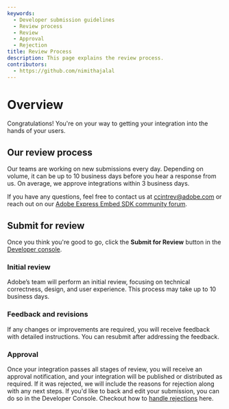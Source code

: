 ```yaml
---
keywords:
  - Developer submission guidelines
  - Review process
  - Review
  - Approval
  - Rejection
title: Review Process
description: This page explains the review process.
contributors:
  - https://github.com/nimithajalal
---
```


# Overview

Congratulations! You're on your way to getting your integration into the hands of your users.

## Our review process

Our teams are working on new submissions every day. Depending on volume, it can be up to 10 business days before you hear a response from us. On average, we approve integrations within 3 business days.

If you have any questions, feel free to contact us at [ccintrev@adobe.com](mailto:ccintrev@adobe.com) or reach out on our [Adobe Express Embed SDK community forum](https://community.adobe.com/t5/express-embed-sdk/ct-p/ct-express-embed-sdk?page=1&sort=latest_replies&lang=all&tabid=all).

## Submit for review

Once you think you're good to go, click the **Submit for Review** button in the [Developer console](https://developer.adobe.com/console).

### Initial review

Adobe’s team will perform an initial review, focusing on technical correctness, design, and user experience. This process may take up to 10 business days.

### Feedback and revisions

If any changes or improvements are required, you will receive feedback with detailed instructions. You can resubmit after addressing the feedback.

### Approval

Once your integration passes all stages of review, you will receive an approval notification, and your integration will be published or distributed as required.
If it was rejected, we will include the reasons for rejection along with any next steps. If you'd like to back and edit your submission, you can do so in the Developer Console. Checkout how to [handle rejections](./rejections.md) here.

